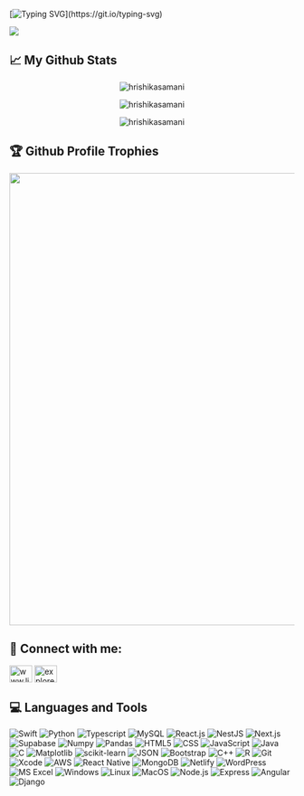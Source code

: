 [![Typing SVG](https://readme-typing-svg.demolab.com?font=DM+Serif+Display&size=30&pause=400&color=E29BF7&multiline=true&width=435&height=100&lines=Hi!+I+am+Hrishika;Welcome+to+my+GitHub!)](https://git.io/typing-svg)

![](https://komarev.com/ghpvc/?username=hrishikasamani)

## 📈 My Github Stats

<p align="center"> <img src="https://github-readme-stats.vercel.app/api?username=hrishikasamani&show_icons=true&theme=tokyonight" alt="hrishikasamani" />
<br>

<p align="center"> <img src="https://github-readme-stats.vercel.app/api/top-langs/?username=hrishikasamani&&layout=compact&theme=tokyonight" alt="hrishikasamani" />
<br>


<p align="center">
  <img align="center" src="https://github-readme-streak-stats.herokuapp.com/?user=hrishikasamani&theme=tokyonight" alt="hrishikasamani" />
</p>


## 🏆 Github Profile Trophies

<img width=800 src="https://github-profile-trophy.vercel.app/?username=hrishikasamani&margin-w=15&column=9&theme=tokyonight&no-frame=true"/>


## 📲 Connect with me:

<p align="left">
<a href="https://www.linkedin.com/in/hrishika-samani/" target="blank"><img align="center" src="https://raw.githubusercontent.com/rahuldkjain/github-profile-readme-generator/master/src/images/icons/Social/linked-in-alt.svg" alt="www.linkedin.com/in/nagpurkar" height="30" width="40" /></a>
<a href="https://www.instagram.com/hrishikasamani/" target="blank"><img align="center" src="https://raw.githubusercontent.com/rahuldkjain/github-profile-readme-generator/master/src/images/icons/Social/instagram.svg" alt="exploreista_" height="30" width="40" /></a>
</p>


## 💻 Languages and Tools

![Swift](https://img.shields.io/badge/Swift-%23F05138.svg?style=for-the-badge&logo=swift&logoColor=white)
![Python](https://img.shields.io/badge/python-3670A0?style=for-the-badge&logo=python&logoColor=ffdd54)
![Typescript](https://img.shields.io/badge/TypeScript-%23007ACC.svg?style=for-the-badge&logo=typescript&logoColor=white)
![MySQL](https://img.shields.io/badge/mysql-%2300000f.svg?style=for-the-badge&logo=mysql&logoColor=white)
![React.js](https://img.shields.io/badge/React.js-%2361DAFB.svg?style=for-the-badge&logo=react&logoColor=black)
![NestJS](https://img.shields.io/badge/NestJS-%23E0234E.svg?style=for-the-badge&logo=nestjs&logoColor=white)
![Next.js](https://img.shields.io/badge/Next.js-%23000000.svg?style=for-the-badge&logo=next.js&logoColor=white)
![Supabase](https://img.shields.io/badge/Supabase-%2300D17B.svg?style=for-the-badge&logo=supabase&logoColor=white)
![Numpy](https://img.shields.io/badge/numpy-%23013243.svg?style=for-the-badge&logo=numpy&logoColor=white)
![Pandas](https://img.shields.io/badge/pandas-%23150458.svg?style=for-the-badge&logo=pandas&logoColor=white)
![HTML5](https://img.shields.io/badge/HTML5-%23E34F26.svg?style=for-the-badge&logo=html5&logoColor=white)
![CSS](https://img.shields.io/badge/CSS-%231572B6.svg?style=for-the-badge&logo=css3&logoColor=white)
![JavaScript](https://img.shields.io/badge/JavaScript-%23F7DF1E.svg?style=for-the-badge&logo=javascript&logoColor=black)
![Java](https://img.shields.io/badge/Java-%23FF0000.svg?style=for-the-badge&logo=java&logoColor=white)
![C](https://img.shields.io/badge/C-%2300599C.svg?style=for-the-badge&logo=c&logoColor=white&theme=tokyonight)
![Matplotlib](https://img.shields.io/badge/Matplotlib-%23ffffff.svg?style=for-the-badge&logo=Matplotlib&logoColor=black)
![scikit-learn](https://img.shields.io/badge/scikit--learn-%23F7931E.svg?style=for-the-badge&logo=scikit-learn&logoColor=white)
![JSON](https://img.shields.io/badge/JSON-%23000000.svg?style=for-the-badge&logo=json&logoColor=white)
![Bootstrap](https://img.shields.io/badge/Bootstrap-%23563D7C.svg?style=for-the-badge&logo=bootstrap&logoColor=white)
![C++](https://img.shields.io/badge/C++-%2300599C.svg?style=for-the-badge&logo=cplusplus&logoColor=white)
![R](https://img.shields.io/badge/R-%23276DC3.svg?style=for-the-badge&logo=r&logoColor=white)
![Git](https://img.shields.io/badge/Git-%23F05032.svg?style=for-the-badge&logo=git&logoColor=white)
![Xcode](https://img.shields.io/badge/Xcode-%23000000.svg?style=for-the-badge&logo=xcode&logoColor=white)
![AWS](https://img.shields.io/badge/AWS-%23FF9900.svg?style=for-the-badge&logo=amazonaws&logoColor=white)
![React Native](https://img.shields.io/badge/React_Native-%2361DAFB.svg?style=for-the-badge&logo=react&logoColor=black)
![MongoDB](https://img.shields.io/badge/MongoDB-%2347A248.svg?style=for-the-badge&logo=mongodb&logoColor=white)
![Netlify](https://img.shields.io/badge/Netlify-%23000000.svg?style=for-the-badge&logo=netlify&logoColor=white)
![WordPress](https://img.shields.io/badge/WordPress-%23462F3A.svg?style=for-the-badge&logo=wordpress&logoColor=white)
![MS Excel](https://img.shields.io/badge/MS%20Excel-%2333A1D6.svg?style=for-the-badge&logo=microsoft-excel&logoColor=white)
![Windows](https://img.shields.io/badge/Windows-%231572B6.svg?style=for-the-badge&logo=windows&logoColor=white)
![Linux](https://img.shields.io/badge/Linux-%23FCC624.svg?style=for-the-badge&logo=linux&logoColor=black)
![MacOS](https://img.shields.io/badge/MacOS-%23000000.svg?style=for-the-badge&logo=apple&logoColor=white)
![Node.js](https://img.shields.io/badge/Node.js-%2361DAFB.svg?style=for-the-badge&logo=node.js&logoColor=white)
![Express](https://img.shields.io/badge/Express-%23404D59.svg?style=for-the-badge&logo=express&logoColor=white)
![Angular](https://img.shields.io/badge/Angular-%23E23237.svg?style=for-the-badge&logo=angular&logoColor=white)
![Django](https://img.shields.io/badge/Django-%23092E20.svg?style=for-the-badge&logo=django&logoColor=white)

